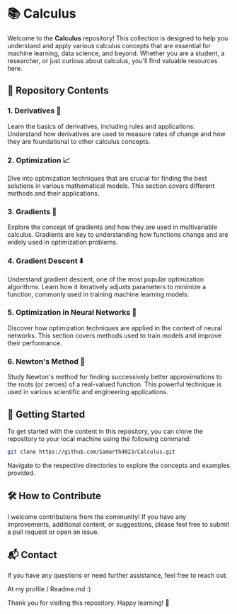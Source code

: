 # 📚 Calculus

Welcome to the **Calculus** repository! This collection is designed to help you understand and apply various calculus concepts that are essential for machine learning, data science, and beyond. Whether you are a student, a researcher, or just curious about calculus, you'll find valuable resources here.

## 📂 Repository Contents

### 1. Derivatives 📝
Learn the basics of derivatives, including rules and applications. Understand how derivatives are used to measure rates of change and how they are foundational to other calculus concepts.

### 2. Optimization 📈
Dive into optimization techniques that are crucial for finding the best solutions in various mathematical models. This section covers different methods and their applications.

### 3. Gradients 🔄
Explore the concept of gradients and how they are used in multivariable calculus. Gradients are key to understanding how functions change and are widely used in optimization problems.

### 4. Gradient Descent ⬇️
Understand gradient descent, one of the most popular optimization algorithms. Learn how it iteratively adjusts parameters to minimize a function, commonly used in training machine learning models.

### 5. Optimization in Neural Networks 🤖
Discover how optimization techniques are applied in the context of neural networks. This section covers methods used to train models and improve their performance.

### 6. Newton's Method 🚀
Study Newton's method for finding successively better approximations to the roots (or zeroes) of a real-valued function. This powerful technique is used in various scientific and engineering applications.

## 🚀 Getting Started

To get started with the content in this repository, you can clone the repository to your local machine using the following command:

```bash
git clone https://github.com/Samarth4023/Calculus.git
```

Navigate to the respective directories to explore the concepts and examples provided.

## 🛠️ How to Contribute

I welcome contributions from the community! If you have any improvements, additional content, or suggestions, please feel free to submit a pull request or open an issue.

## 📬 Contact

If you have any questions or need further assistance, feel free to reach out:

At my profile / Readme.md :)

Thank you for visiting this repository. Happy learning! 🌟
